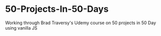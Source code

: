 # 50-Projects-In-50-Days
Working through Brad Traversy's Udemy course on 50 projects in 50 Day using vanilla JS
